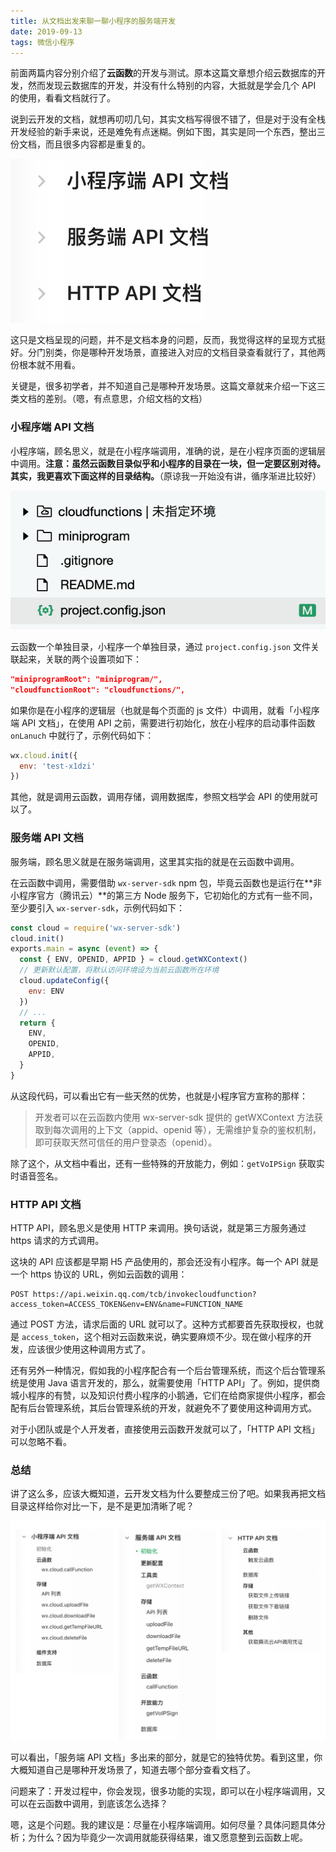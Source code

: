 ```yaml
---
title: 从文档出发来聊一聊小程序的服务端开发
date: 2019-09-13
tags: 微信小程序
---
```


前面两篇内容分别介绍了**云函数**的开发与测试。原本这篇文章想介绍云数据库的开发，然而发现云数据库的开发，并没有什么特别的内容，大抵就是学会几个 API 的使用，看看文档就行了。

说到云开发的文档，就想再叨叨几句，其实文档写得很不错了，但是对于没有全栈开发经验的新手来说，还是难免有点迷糊。例如下图，其实是同一个东西，整出三份文档，而且很多内容都是重复的。

![](/image/collection/miniprogram/2019-09-12-15-28-28.png)

这只是文档呈现的问题，并不是文档本身的问题，反而，我觉得这样的呈现方式挺好。分门别类，你是哪种开发场景，直接进入对应的文档目录查看就行了，其他两份根本就不用看。

关键是，很多初学者，并不知道自己是哪种开发场景。这篇文章就来介绍一下这三类文档的差别。（嗯，有点意思，介绍文档的文档）

### 小程序端 API 文档
小程序端，顾名思义，就是在小程序端调用，准确的说，是在小程序页面的逻辑层中调用。**注意：虽然云函数目录似乎和小程序的目录在一块，但一定要区别对待。其实，我更喜欢下面这样的目录结构。**（原谅我一开始没有讲，循序渐进比较好）

![](/image/collection/miniprogram/2019-09-12-16-10-48.png)

云函数一个单独目录，小程序一个单独目录，通过 `project.config.json` 文件关联起来，关联的两个设置项如下：

```json
"miniprogramRoot": "miniprogram/",
"cloudfunctionRoot": "cloudfunctions/",
```

如果你是在小程序的逻辑层（也就是每个页面的 js 文件）中调用，就看「小程序端 API 文档」，在使用 API 之前，需要进行初始化，放在小程序的启动事件函数 `onLanuch` 中就行了，示例代码如下：

```js
wx.cloud.init({
  env: 'test-x1dzi'
})
```

其他，就是调用云函数，调用存储，调用数据库，参照文档学会 API 的使用就可以了。

### 服务端 API 文档
服务端，顾名思义就是在服务端调用，这里其实指的就是在云函数中调用。

在云函数中调用，需要借助 `wx-server-sdk` npm 包，毕竟云函数也是运行在**非小程序官方（腾讯云）**的第三方 Node 服务下，它初始化的方式有一些不同，至少要引入 `wx-server-sdk`，示例代码如下：

```js
const cloud = require('wx-server-sdk')
cloud.init()
exports.main = async (event) => {
  const { ENV, OPENID, APPID } = cloud.getWXContext()
  // 更新默认配置，将默认访问环境设为当前云函数所在环境
  cloud.updateConfig({
    env: ENV
  })
  // ...
  return {
    ENV,
    OPENID,
    APPID,
  }
}
```

从这段代码，可以看出它有一些天然的优势，也就是小程序官方宣称的那样：

> 开发者可以在云函数内使用 wx-server-sdk 提供的 getWXContext 方法获取到每次调用的上下文（appid、openid 等），无需维护复杂的鉴权机制，即可获取天然可信任的用户登录态（openid）。

除了这个，从文档中看出，还有一些特殊的开放能力，例如：`getVoIPSign` 获取实时语音签名。

### HTTP API 文档
HTTP API，顾名思义是使用 HTTP 来调用。换句话说，就是第三方服务通过 https 请求的方式调用。

这块的 API 应该都是早期 H5 产品使用的，那会还没有小程序。每一个 API 就是一个 https 协议的 URL，例如云函数的调用：

```
POST https://api.weixin.qq.com/tcb/invokecloudfunction?access_token=ACCESS_TOKEN&env=ENV&name=FUNCTION_NAME
```

通过 POST 方法，请求后面的 URL 就可以了。这种方式都要首先获取授权，也就是 `access_token`，这个相对云函数来说，确实要麻烦不少。现在做小程序的开发，应该很少使用这种调用方式了。

还有另外一种情况，假如我的小程序配合有一个后台管理系统，而这个后台管理系统是使用 Java 语言开发的，那么，就需要使用「HTTP API」了。例如，提供商城小程序的有赞，以及知识付费小程序的小鹅通，它们在给商家提供小程序，都会配有后台管理系统，其后台管理系统的开发，就避免不了要使用这种调用方式。 

对于小团队或是个人开发者，直接使用云函数开发就可以了，「HTTP API 文档」可以忽略不看。

### 总结
讲了这么多，应该大概知道，云开发文档为什么要整成三份了吧。如果我再把文档目录这样给你对比一下，是不是更加清晰了呢？

![](/image/collection/miniprogram/2019-09-12-16-01-06.png)

可以看出，「服务端 API 文档」多出来的部分，就是它的独特优势。看到这里，你大概知道自己是哪种开发场景了，知道去哪个部分查看文档了。

问题来了：开发过程中，你会发现，很多功能的实现，即可以在小程序端调用，又可以在云函数中调用，到底该怎么选择？

嗯，这是个问题。我的建议是：尽量在小程序端调用。如何尽量？具体问题具体分析；为什么？因为毕竟少一次调用就能获得结果，谁又愿意整到云函数上呢。



